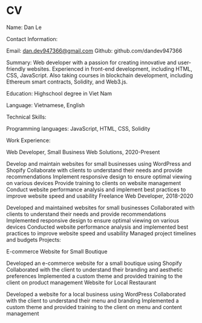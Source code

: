 # CV
Name: Dan Le

Contact Information:

Email: dan.dev947366@gmail.com
Github: github.com/dandev947366

Summary:
Web developer with a passion for creating innovative and user-friendly websites. Experienced in front-end development, including HTML, CSS, JavaScript. Also taking courses in blockchain development, including Ethereum smart contracts, Solidity, and Web3.js.

Education:
Highschool degree in Viet Nam 

Language:
Vietnamese, English

Technical Skills:

Programming languages: JavaScript, HTML, CSS, Solidity

Work Experience:

Web Developer, Small Business Web Solutions, 2020-Present

Develop and maintain websites for small businesses using WordPress and Shopify
Collaborate with clients to understand their needs and provide recommendations
Implement responsive design to ensure optimal viewing on various devices
Provide training to clients on website management
Conduct website performance analysis and implement best practices to improve website speed and usability
Freelance Web Developer, 2018-2020

Developed and maintained websites for small businesses
Collaborated with clients to understand their needs and provide recommendations
Implemented responsive design to ensure optimal viewing on various devices
Conducted website performance analysis and implemented best practices to improve website speed and usability
Managed project timelines and budgets
Projects:

E-commerce Website for Small Boutique

Developed an e-commerce website for a small boutique using Shopify
Collaborated with the client to understand their branding and aesthetic preferences
Implemented a custom theme and provided training to the client on product management
Website for Local Restaurant

Developed a website for a local business using WordPress
Collaborated with the client to understand their menu and branding
Implemented a custom theme and provided training to the client on menu and content management
